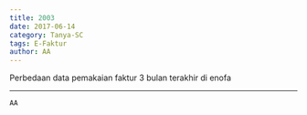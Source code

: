 ```yaml
---
title: 2003
date: 2017-06-14
category: Tanya-SC
tags: E-Faktur
author: AA
---
```


Perbedaan data pemakaian faktur 3 bulan terakhir di enofa

---



`AA`
